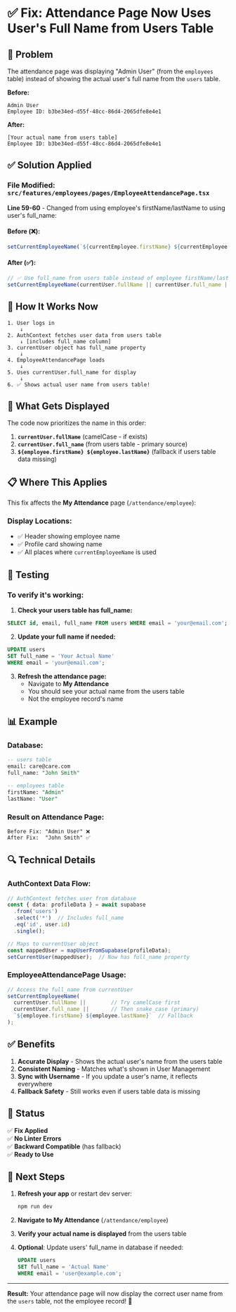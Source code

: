 # ✅ Fix: Attendance Page Now Uses User's Full Name from Users Table

## 🐛 Problem
The attendance page was displaying "Admin User" (from the `employees` table) instead of showing the actual user's full name from the `users` table.

**Before:**
```
Admin User
Employee ID: b3be34ed-d55f-48cc-86d4-2065dfe8e4e1
```

**After:**
```
[Your actual name from users table]
Employee ID: b3be34ed-d55f-48cc-86d4-2065dfe8e4e1
```

## ✅ Solution Applied

### File Modified: `src/features/employees/pages/EmployeeAttendancePage.tsx`

**Line 59-60** - Changed from using employee's firstName/lastName to using user's full_name:

#### Before (❌):
```typescript
setCurrentEmployeeName(`${currentEmployee.firstName} ${currentEmployee.lastName}`);
```

#### After (✅):
```typescript
// ✅ Use full_name from users table instead of employee firstName/lastName
setCurrentEmployeeName(currentUser.fullName || currentUser.full_name || `${currentEmployee.firstName} ${currentEmployee.lastName}`);
```

## 🔄 How It Works Now

```
1. User logs in
    ↓
2. AuthContext fetches user data from users table
    ↓ [includes full_name column]
3. currentUser object has full_name property
    ↓
4. EmployeeAttendancePage loads
    ↓
5. Uses currentUser.full_name for display
    ↓
6. ✅ Shows actual user name from users table!
```

## 🎯 What Gets Displayed

The code now prioritizes the name in this order:

1. **`currentUser.fullName`** (camelCase - if exists)
2. **`currentUser.full_name`** (from users table - primary source)
3. **`${employee.firstName} ${employee.lastName}`** (fallback if users table data missing)

## 📋 Where This Applies

This fix affects the **My Attendance** page (`/attendance/employee`):

### Display Locations:
- ✅ Header showing employee name
- ✅ Profile card showing name
- ✅ All places where `currentEmployeeName` is used

## 🧪 Testing

### To verify it's working:

1. **Check your users table has full_name:**
```sql
SELECT id, email, full_name FROM users WHERE email = 'your@email.com';
```

2. **Update your full name if needed:**
```sql
UPDATE users 
SET full_name = 'Your Actual Name' 
WHERE email = 'your@email.com';
```

3. **Refresh the attendance page:**
   - Navigate to **My Attendance**
   - You should see your actual name from the users table
   - Not the employee record's name

## 📊 Example

### Database:
```sql
-- users table
email: care@care.com
full_name: "John Smith"

-- employees table  
firstName: "Admin"
lastName: "User"
```

### Result on Attendance Page:
```
Before Fix: "Admin User" ❌
After Fix:  "John Smith" ✅
```

## 🔍 Technical Details

### AuthContext Data Flow:
```typescript
// AuthContext fetches user from database
const { data: profileData } = await supabase
  .from('users')
  .select('*')  // Includes full_name
  .eq('id', user.id)
  .single();

// Maps to currentUser object
const mappedUser = mapUserFromSupabase(profileData);
setCurrentUser(mappedUser);  // Now has full_name property
```

### EmployeeAttendancePage Usage:
```typescript
// Access the full_name from currentUser
setCurrentEmployeeName(
  currentUser.fullName ||        // Try camelCase first
  currentUser.full_name ||       // Then snake_case (primary)
  `${employee.firstName} ${employee.lastName}`  // Fallback
);
```

## ✅ Benefits

1. **Accurate Display** - Shows the actual user's name from the users table
2. **Consistent Naming** - Matches what's shown in User Management
3. **Sync with Username** - If you update a user's name, it reflects everywhere
4. **Fallback Safety** - Still works even if users table data is missing

## 🎉 Status

✅ **Fix Applied**  
✅ **No Linter Errors**  
✅ **Backward Compatible** (has fallback)  
✅ **Ready to Use**

## 🚀 Next Steps

1. **Refresh your app** or restart dev server:
   ```bash
   npm run dev
   ```

2. **Navigate to My Attendance** (`/attendance/employee`)

3. **Verify your actual name is displayed** from the users table

4. **Optional**: Update users' full_name in database if needed:
   ```sql
   UPDATE users 
   SET full_name = 'Actual Name' 
   WHERE email = 'user@example.com';
   ```

---

**Result:** Your attendance page will now display the correct user name from the `users` table, not the employee record! 🎉

